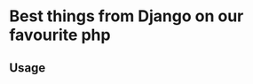 Best things from Django on our favourite php
============================================

Usage
-----